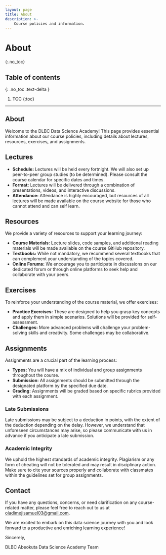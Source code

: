 ```yaml
---
layout: page
title: About
description: >-
    Course policies and information.
---
```


# About
{:.no_toc}

## Table of contents
{: .no_toc .text-delta }

1. TOC
{:toc}

---

## About

Welcome to the DLBC Data Science Academy! This page provides essential information about our course policies, including details about lectures, resources, exercises, and assignments.

## Lectures

- **Schedule:** Lectures will be held every fortnight. We will also set up peer-to-peer group studies (to be determined). Please consult the course calendar for specific dates and times.
- **Format:** Lectures will be delivered through a combination of presentations, videos, and interactive discussions.
- **Attendance:** Attendance is highly encouraged, but resources of all lectures will be made available on the course website for those who cannot attend and can self learn.

## Resources

We provide a variety of resources to support your learning journey:

- **Course Materials:** Lecture slides, code samples, and additional reading materials will be made available on the course GitHub repository.
- **Textbooks:** While not mandatory, we recommend several textbooks that can complement your understanding of the topics covered.
- **Online Forums:** We encourage you to participate in discussions on our dedicated forum or through online platforms to seek help and collaborate with your peers.

## Exercises

To reinforce your understanding of the course material, we offer exercises:

- **Practice Exercises:** These are designed to help you grasp key concepts and apply them in simple scenarios. Solutions will be provided for self-assessment.
- **Challenges:** More advanced problems will challenge your problem-solving skills and creativity. Some challenges may be collaborative.

## Assignments

Assignments are a crucial part of the learning process:

- **Types:** You will have a mix of individual and group assignments throughout the course.
- **Submission:** All assignments should be submitted through the designated platform by the specified due date.
- **Grading:** Assignments will be graded based on specific rubrics provided with each assignment.

### Late Submissions

Late submissions may be subject to a deduction in points, with the extent of the deduction depending on the delay. However, we understand that unforeseen circumstances may arise, so please communicate with us in advance if you anticipate a late submission.

### Academic Integrity

We uphold the highest standards of academic integrity. Plagiarism or any form of cheating will not be tolerated and may result in disciplinary action. Make sure to cite your sources properly and collaborate with classmates within the guidelines set for group assignments.

## Contact

If you have any questions, concerns, or need clarification on any course-related matter, please feel free to reach out to us at [oladimejisamuel03@gmail.com](mailto:oladimejisamuel03@gmail.com).

We are excited to embark on this data science journey with you and look forward to a productive and enriching learning experience!

Sincerely,

DLBC Abeokuta Data Science Academy Team
